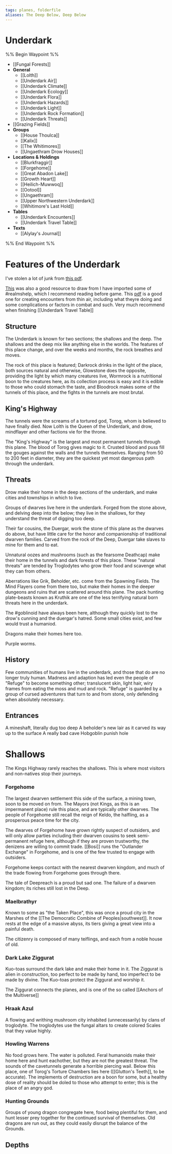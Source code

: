 ```yaml
---
tags: planes, folderfile
aliases: The Deep Below, Deep Below
---
```


# Underdark
%% Begin Waypoint %%
- [[Fungal Forests]]
- **General**
	- [[Lolth]]
	- [[Underdark Air]]
	- [[Underdark Climate]]
	- [[Underdark Ecology]]
	- [[Underdark Flora]]
	- [[Underdark Hazards]]
	- [[Underdark Light]]
	- [[Underdark Rock Formation]]
	- [[Underdark Threats]]
- [[Grazing Fields]]
- **Groups**
	- [[House Thoulca]]
	- [[Kalix]]
	- [[The Whitimores]]
	- [[Ungaethram Drow Houses]]
- **Locations & Holdings**
	- [[Blurkfraggir]]
	- [[Forgehome]]
	- [[Great Abadon Lake]]
	- [[Growth Heart]]
	- [[Heilich-Muwwoq]]
	- [[Ootool]]
	- [[Ungaethram]]
	- [[Upper Northwestern Underdark]]
	- [[Whitimore's Last Hold]]
- **Tables**
	- [[Underdark Encounters]]
	- [[Underdark Travel Table]]
- **Texts**
	- [[Alylay's Journal]]

%% End Waypoint %%

# Features of the Underdark

I've stolen a lot of junk from [this pdf](https://img.fireden.net/tg/image/1517/28/1517289863662.pdf).

[This](https://worldbuilderblog.me/2014/05/06/the-underdark/) was also a good resource to draw from
I have imported some of #realmshelp, which I recommend reading before game.
This [pdf](https://d1vzi28wh99zvq.cloudfront.net/pdf_previews/264119-sample.pdf) is a good one for creating encounters from thin air, including what theyre doing and some complications or factors in combat and such. Very much recommend when finishing [[Underdark Travel Table]]


## Structure
The Underdark is known for two sections; the shallows and the deep. The shallows and the deep mix like anything else in the worlds. The features of this place change, and over the weeks and months, the rock breathes and moves.

The rock of this place is featured; Darkrock drinks in the light of the place, both sources natural and otherwise, Glowstone does the opposite, providing the light by which many creatures live, Wormrock is a nutritional boon to the creatures here, as its collection process is easy and it is edible to those who could stomach the taste, and Bloodrock makes some of the tunnels of this place, and the fights in the tunnels are most brutal.

## King's Highway
The tunnels were the screams of a tortured god, Torog, whom is believed to have finally died. Now Lolth is the Queen of the Underdark, and drow, mindflayer and other factions vie for the throne.

The "King's Highway" is the largest and most permanent tunnels through this plane. The blood of Torog gives magic to it. Crusted blood and puss fill the gouges against the walls and the tunnels themselves. Ranging from 50 to 200 feet in diameter, they are the quickest yet most dangerous path through the underdark.

## Threats
Drow make their home in the deep sections of the underdark, and make cities and townships in which to live. 

Groups of dwarves live here in the underdark. Forged from the stone above, and delving deep into the below; they live in the shallows, for they understand the threat of digging too deep.

Their far cousins, the Duergar, work the stone of this plane as the dwarves do above, but have little care for the honor and companionship of traditional dwarven families. Carved from the rock of the Deep, Duergar take slaves to mine for them and to eat.

Unnatural oozes and mushrooms (such as the fearsome Deathcap) make their home in the tunnels and dark forests of this place. These "natural threats" are tended by Troglodytes who grow their food and scavenge what they can from others.

Aberrations like Grik, Beholder, etc. come from the Spawning Fields. The Mind Flayers come from there too, but make their homes in the deeper dungeons and ruins that are scattered around this plane. The pack hunting plate-beasts known as Kruthik are one of the less terrifying natural born threats here in the underdark.

The #goblinoid have always been here, although they quickly lost to the drow's cunning and the duergar's hatred. Some small cities exist, and few would trust a humaniod.

Dragons make their homes here too. 

Purple worms.

## History
Few communities of humans live in the underdark, and those that do are no longer truly human. Madness and adaption has led even the people of "Refuge" to become something other; translucent skin, light hair, wiry frames from eating the moss and mud and rock. "Refuge" is guarded by a group of cursed adventurers that turn to and from stone, only defending when absolutely necessary.

## Entrances
A mineshaft, literally dug too deep
A beholder's new lair as it carved its way up to the surface
A really bad cave
Hobgoblin punish hole

# Shallows
The Kings Highway rarely reaches the shallows. This is where most visitors and non-natives stop their journeys.

### Forgehome
The largest dwarven settlement this side of the surface, a mining town, soon to be moved on from. The Mayors (not Kings, as this is an impermanent place) rule this place, and are typically other dwarves. The people of Forgehome still recall the reign of Keldo, the halfling, as a prosperous peace time for the city.

The dwarves of Forgehome have grown rightly suspect of outsiders, and will only allow parties including their dwarven cousins to seek semi-permanent refuge here, although if they are proven trustworthy, the denizens are willing to commit trade. [[Bosi]] runs the "Outlander Exchange" in Forgehome, and is one of the few trusted to engage with outsiders.

Forgehome keeps contact with the nearest dwarven kingdom, and much of the trade flowing from Forgehome goes through there.

The tale of Deepreach is a proud but sad one. The failure of a dwarven kingdom; its riches still lost in the Deep.

### Maelbrathyr
Known to some as "the Taken Place", this was once a proud city in the Marshes of the [[The Democratic Combine of Peoples|southwest]]. It now rests at the edge of a massive abyss, its tiers giving a great view into a painful death.

The citizenry is composed of many teiflings, and each from a noble house of old. 

### Dark Lake Ziggurat
Kuo-toas surround the dark lake and make their home in it. The Ziggurat is alien in construction, too perfect to be made by hand, too imperfect to be made by divine. The Kuo-toas protect the Ziggurat and worship it.

The Ziggurat connects the planes, and is one of the so called [[Anchors of the Multiverse]]

### Hraak Azul
A flowing and writhing mushroom city inhabited (unnecessarily) by clans of troglodyte. The troglodytes use the fungal altars to create colored Scales that they value highly.

### Howling Warrens
No food grows here. The water is polluted. Feral humanoids make their home here and hunt eachother, but they are not the greatest threat. The sounds of the cavetunnels generate a horrible piercing wail. Below this place, one of Torog's Torture Chambers lies here ([[Glutton's Teeth]], to be accurate). The implements of destruction are a boon for some, but a healthy dose of reality should be doled to those who attempt to enter; this is the place of an angry god.

### Hunting Grounds
Groups of young dragon congregate here, food being plentiful for them, and hunt lesser prey together for the continued survival of themselves. Old dragons are run out, as they could easily disrupt the balance of the Grounds.

## Depths
